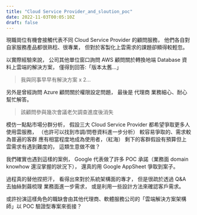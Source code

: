 ```yaml
---
title: "Cloud Service Provider_and_sloution_poc"
date: 2022-11-03T00:05:10Z
draft: false
---
```


現職崗位有機會接觸代表不同 Cloud Service Provider 的顧問服務，
他們各自對自家服務產品都很熟稔、很專業，
但對於客製化上雲需求的課題卻顯得較輕忽。

以實際經驗來說，
公司其他單位窗口詢問 AWS 顧問關於轉換地端 Database 資料上雲端的解決方案，
僅得到回答:「版本太舊...」
> 我與同事早早有解決方案 x 2...

另外是曾經詢問 Azure 顧問關於權限設定問題，
最後是 代理商 業務細心、耐心幫忙解答。
> 該顧問參與幾次會議老欠調查進度後消失

模仿一點點市場分群分析，
假設三大 Cloud Service Provider 都希望爭取更多人使用雲服務，
（也許可以找到市調/問卷資料進一步分析）
較容易爭取的、需求較為普遍的客群 應有相當程度地成為使用者，（紅海）
剩下的客群假設有預算但上雲需求有遇到難度的，
這類生意做不做？

我們確實也遇到這樣的案例，
Google 代表做了許多 POC 承諾（業務面 domain knowhow 還沒掌握的狀況下），
還真的用 Google AppSheet 爭取到案子。

過程真的替他捏把汗，
看得出來對於系統架構面的專才，
但是很疏於透過 Q&A 去抽絲剝繭梳理 業務面進一步需求，
或是利用一些設計方法來確認客戶需求。

或許扮演這樣角色的職缺會由其他代理商、軟體服務公司的「雲端解決方案架構師」以 POC 驗證型專案來銜接？
